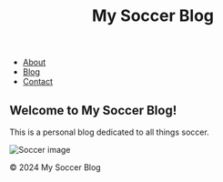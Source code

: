 <!DOCTYPE html>
<html>
<head>
  <title>My Soccer Blog</title>
  <link rel="stylesheet" href="style.css">
</head>
<body>
  <header>
    <h1>My Soccer Blog</h1>
  </header>
  <nav>
    <ul>
      <li><a href="about.html">About</a></li>
      <li><a href="blog.html">Blog</a></li>
      <li><a href="contact.html">Contact</a></li>
    </ul>
  </nav>
  <section>
    <h2>Welcome to My Soccer Blog!</h2>
    <p>This is a personal blog dedicated to all things soccer.</p>
    <img src="soccer-image.jpg" alt="Soccer image">
  </section>
  <footer>
    <p>&copy; 2024 My Soccer Blog</p>
  </footer>
</body>
</html>
